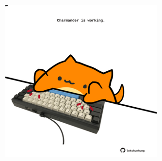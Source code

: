 <!-- built at 09/05/2022, 22:00:57 UTC -->
<p align="center">
  <img width="500" height="500" src="./ReadmeImage.svg">
</p>
